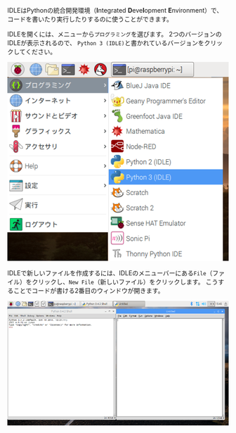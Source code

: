 IDLEはPythonの統合開発環境（**I**ntegrated **D**eve**l**opment **E**nvironment）で、コードを書いたり実行したりするのに使うことができます。

IDLEを開くには、メニューから`プログラミング`を選びます。 2つのバージョンのIDLEが表示されるので、 `Python 3 (IDLE)`と書かれているバージョンをクリックしてください。

![IDLEを開く](images/opening-idle.png)

IDLEで新しいファイルを作成するには、IDLEのメニューバーにある`File`（ファイル）をクリックし、`New File`（新しいファイル）をクリックします。 こうすることでコードが書ける2番目のウィンドウが開きます。


![新しいウィンドウ](images/new-window.png)


